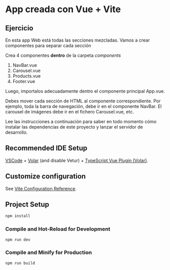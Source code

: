 # App creada con Vue + Vite

## Ejercicio

En esta app Web está todas las secciones mezcladas.
Vamos a crear componentes para separar cada sección

Crea 4 componentes **dentro** de la carpeta _components_

1. NavBar.vue
2. Carousel.vue
3. Products.vue
4. Footer.vue

Luego, importalos adecuadamente dentro el componente principal App.vue.

Debes mover cada sección de HTML al componente correspondiente. Por ejemplo, toda la barra de navegación, debe ir en el componente NavBar. El carousel de imágenes debe ir en el fichero Carousel.vue, etc.

Lee las instrucciones a continuación para saber en todo momento cómo instalar las dependencias de este proyecto y lanzar el servidor de desarrollo.

## Recommended IDE Setup

[VSCode](https://code.visualstudio.com/) + [Volar](https://marketplace.visualstudio.com/items?itemName=Vue.volar) (and disable Vetur) + [TypeScript Vue Plugin (Volar)](https://marketplace.visualstudio.com/items?itemName=Vue.vscode-typescript-vue-plugin).

## Customize configuration

See [Vite Configuration Reference](https://vitejs.dev/config/).

## Project Setup

```sh
npm install
```

### Compile and Hot-Reload for Development

```sh
npm run dev
```

### Compile and Minify for Production

```sh
npm run build
```
